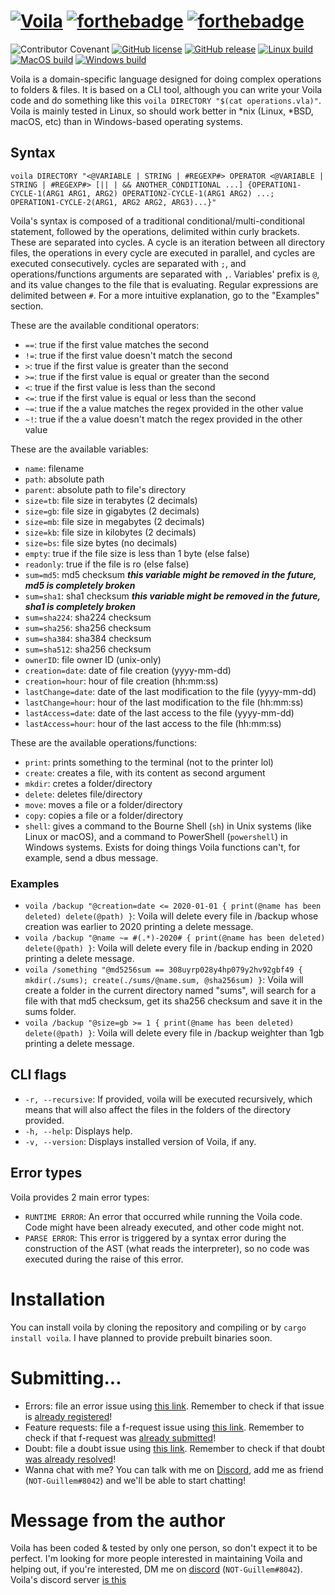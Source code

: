 # [![Voila](https://i.ibb.co/R2T5Tvb/voila.png)](https://shields.io/)   [![forthebadge](https://forthebadge.com/images/badges/made-with-rust.svg)](https://forthebadge.com)   [![forthebadge](https://forthebadge.com/images/badges/built-with-love.svg)](https://forthebadge.com)
![Contributor Covenant](https://img.shields.io/badge/Contributor%20Covenant-2.1-4baaaa.svg)   [![GitHub license](https://img.shields.io/github/license/Alonely0/voila.svg)](https://github.com/Alonely0/voila/blob/master/LICENSE)   [![GitHub release](https://img.shields.io/github/release/Alonely0/voila.svg)](https://GitHub.com/Naereen/StrapDown.js/releases/)      [![Linux build](https://github.com/Alonely0/Voila/actions/workflows/linux-main.yml/badge.svg)](https://github.com/Alonely0/Voila/actions/workflows/linux-main.yml)   [![MacOS build](https://github.com/Alonely0/Voila/actions/workflows/mac-main.yml/badge.svg)](https://github.com/Alonely0/Voila/actions/workflows/mac-main.yml)   [![Windows build](https://github.com/Alonely0/Voila/actions/workflows/windows-main.yml/badge.svg)](https://github.com/Alonely0/Voila/actions/workflows/windows-main.yml)


Voila is a domain-specific language designed for doing complex operations to folders & files. It is based on a CLI tool, although you can write your Voila code and do something like this `voila DIRECTORY "$(cat operations.vla)"`. Voila is mainly tested in Linux, so should work better in *nix (Linux, *BSD, macOS, etc) than in Windows-based operating systems.


## Syntax
`voila DIRECTORY "<@VARIABLE | STRING | #REGEXP#> OPERATOR <@VARIABLE | STRING | #REGEXP#> [|| | && ANOTHER_CONDITIONAL ...] {OPERATION1-CYCLE-1(ARG1 ARG1, ARG2) OPERATION2-CYCLE-1(ARG1 ARG2) ...; OPERATION1-CYCLE-2(ARG1, ARG2 ARG2, ARG3)...}"`

Voila's syntax is composed of a traditional conditional/multi-conditional statement, followed by the operations, delimited within curly brackets. These are separated into cycles. A cycle is an iteration between all directory files, the operations in every cycle are executed in parallel, and cycles are executed consecutively. cycles are separated with `;`, and operations/functions arguments are separated with `,`. Variables' prefix is `@`, and its value changes to the file that is evaluating. Regular expressions are delimited between `#`. For a more intuitive explanation, go to the "Examples" section.


These are the available conditional operators:
  * `==`: true if the first value matches the second
  * `!=`: true if the first value doesn't match the second
  * `>`: true if the first value is greater than the second
  * `>=`: true if the first value is equal or greater than the second
  * `<`: true if the first value is less than the second
  * `<=`: true if the first value is equal or less than the second
  * `~=`: true if the a value matches the regex provided in the other value
  * `~!`: true if the a value doesn't match the regex provided in the other value


These are the available variables:
  * `name`: filename
  * `path`: absolute path
  * `parent`: absolute path to file's directory
  * `size=tb`: file size in terabytes (2 decimals)
  * `size=gb`: file size in gigabytes (2 decimals)
  * `size=mb`: file size in megabytes (2 decimals)
  * `size=kb`: file size in kilobytes (2 decimals)
  * `size=bs`: file size bytes (no decimals)
  * `empty`: true if the file size is less than 1 byte (else false)
  * `readonly`: true if the file is ro (else false)
  * `sum=md5`: md5 checksum ***this variable might be removed in the future, md5 is completely broken***
  * `sum=sha1`: sha1 checksum ***this variable might be removed in the future, sha1 is completely broken***
  * `sum=sha224`: sha224 checksum
  * `sum=sha256`: sha256 checksum
  * `sum=sha384`: sha384 checksum
  * `sum=sha512`: sha256 checksum
  * `ownerID`: file owner ID (unix-only)
  * `creation=date`: date of file creation (yyyy-mm-dd)
  * `creation=hour`: hour of file creation (hh:mm:ss)
  * `lastChange=date`: date of the last modification to the file (yyyy-mm-dd)
  * `lastChange=hour`: hour of the last modification to the file (hh:mm:ss)
  * `lastAccess=date`: date of the last access to the file (yyyy-mm-dd)
  * `lastAccess=hour`: hour of the last access to the file (hh:mm:ss)


These are the available operations/functions:
  * `print`: prints something to the terminal (not to the printer lol)
  * `create`: creates a file, with its content as second argument
  * `mkdir`: cretes a folder/directory
  * `delete`: deletes file/directory
  * `move`: moves a file or a folder/directory
  * `copy`: copies a file or a folder/directory
  * `shell`: gives a command to the Bourne Shell (`sh`) in Unix systems (like Linux or macOS), and a command to PowerShell (`powershell`) in Windows systems. Exists for doing things Voila functions can't, for example, send a dbus message.

### Examples
  * `voila /backup "@creation=date <= 2020-01-01 { print(@name has been deleted) delete(@path) }`: Voila will delete every file in /backup whose creation was earlier to 2020 printing a delete message.
  * `voila /backup "@name ~= #(.*)-2020# { print(@name has been deleted) delete(@path) }`: Voila will delete every file in /backup ending in 2020 printing a delete message.
  * `voila /something "@md5256sum == 308uyrp028y4hp079y2hv92gbf49 { mkdir(./sums); create(./sums/@name.sum, @sha256sum) }`: Voila will create a folder in the current directory named "sums", will search for a file with that md5 checksum, get its sha256 checksum and save it in the sums folder.
  * `voila /backup "@size=gb >= 1 { print(@name has been deleted) delete(@path) }`: Voila will delete every file in /backup weighter than 1gb printing a delete message.

## CLI flags
  * `-r, --recursive`: If provided, voila will be executed recursively, which means that will also affect the files in the folders of the directory provided.
  * `-h, --help`: Displays help.
  * `-v, --version`: Displays installed version of Voila, if any.

## Error types
Voila provides 2 main error types:
  * `RUNTIME ERROR`: An error that occurred while running the Voila code. Code might have been already executed, and other code might not.
  * `PARSE ERROR`: This error is triggered by a syntax error during the construction of the AST (what reads the interpreter), so no code was executed during the raise of this error.

# Installation
You can install voila by cloning the repository and compiling or by `cargo install voila`. I have planned to provide prebuilt binaries soon.

# Submitting...
  * Errors: file an error issue using [this link](https://github.com/Alonely0/voila/issues/new?assignees=Alonely0&labels=bug&template=bug_report.md&title=). Remember to check if that issue is [already registered](https://github.com/Alonely0/voila/labels/bug)!
  * Feature requests: file a f-request issue using [this link](https://github.com/Alonely0/voila/issues/new?assignees=Alonely0&labels=enhancement&template=feature_request.md&title=). Remember to check if that f-request was [already submitted](https://github.com/Alonely0/voila/labels/enhancement)!
  * Doubt: file a doubt issue using [this link](https://github.com/Alonely0/voila/issues/new?assignees=Alonely0&labels=question&template=doubt.md&title=). Remember to check if that doubt [was already resolved](https://github.com/Alonely0/voila/labels/question)!
  * Wanna chat with me? You can talk with me on [Discord](https://discord.com), add me as friend (`NOT-Guillem#8042`) and we'll be able to start chatting!

# Message from the author
Voila has been coded & tested by only one person, so don't expect it to be perfect. I'm looking for more people interested in maintaining Voila and helping out, if you're interested, DM me on [discord](https://discord.com) (`NOT-Guillem#8042`). Voila's discord server [is this](https://discord.gg/RhTpYGbnXU)
